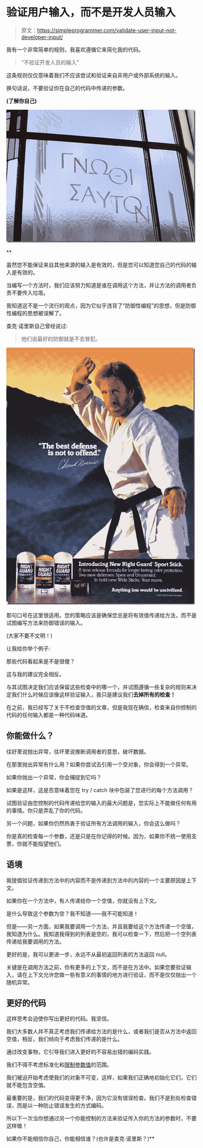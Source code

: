 # 验证用户输入，而不是开发人员输入

> 原文：<https://simpleprogrammer.com/validate-user-input-not-developer-input/>

我有一个非常简单的规则，我喜欢遵循它来简化我的代码。

> “不验证开发人员的输入”

这条规则仅仅意味着我们不应该尝试和验证来自非用户或外部系统的输入。

换句话说，不要验证你在自己的代码中传递的参数。

**(了解你自己)**

**[](https://simpleprogrammer.com/wp-content/uploads/2012/04/knowthyself.jpg)**

**![knowthyself](img/e41ccd5387b774fbfc67d4cc42fc4fed.png "knowthyself")**

**

虽然您不能保证来自其他来源的输入是有效的，但是您可以知道您自己的代码的输入是有效的。

当编写一个方法时，我们应该努力知道是谁在调用这个方法，并让方法的调用者负责不要传入垃圾。

我知道这不是一个流行的观点，因为它似乎违背了“防御性编程”的思想，但是防御性编程的思想被误解了。

查克·诺里斯自己曾经说过:

> 他们说最好的防御就是不去冒犯。



![defense](img/967bcf3e6106d9d6aae022cfe58ada21.png "defense")



那句口号在这里很适用。您的策略应该是确保您总是将有效值传递给方法，而不是试图编写方法来防御错误的输入。

(大家不要不文明！)

让我给你举个例子:

那些代码看起来是不是很傻？

这与我的建议完全相反。

与其试图决定我们应该保留这些检查中的哪一个，并试图遵循一些复杂的规则来决定我们什么时候应该像这样验证输入，我只是建议我们**去掉所有的检查！**

在之前，我已经写了关于不检查空值的文章，但是我现在确信，检查来自你控制的代码的任何输入都是一种代码味道。

## 你能做什么？

往好里说抛出异常，往坏里说推断调用者的意思，破坏数据。

在那里抛出异常有什么用？如果你尝试去引用一个空对象，你会得到一个异常。

如果你抛出一个异常，你会捕捉到它吗？

如果是这样，这是否意味着您在 try / catch 块中包装了您进行的每个方法调用？

试图验证由您控制的代码传递给您的输入的最大问题是，您实际上不能做任何有用的事情。你只是弄乱了你的代码。

另一个问题，如果你仍然热衷于验证所有方法调用的输入，你会这么做吗？

你是真的检查每一个参数，还是只是在你记得的时候。因为，如果你不统一使用支票，你就不能指望他们。

## 语境

我提倡验证传递到方法中的内容而不是传递到方法中的内容的一个主要原因是上下文。

如果你在一个方法中，有人传递给你一个空值，你就没有上下文。

是什么导致这个参数为空？我不知道——我不可能知道！

但是——另一方面，如果我要调用一个方法，并且我要给这个方法传递一个空值，我知道为什么。我知道我得到的列表是空的，我可以检查一下，然后把一个空列表传递给我要调用的方法。

更好的是，我可以更进一步，永远不从最初返回列表的方法返回 null。

关键是在调用方法之前，你有更多的上下文，而不是在方法中。如果您要验证输入，请在上下文允许您做一些有意义的事情的地方进行验证，而不是仅仅抛出一个随机异常。

## 更好的代码

这样思考会迫使你写出更好的代码。我坚信。

我们大多数人并不真正考虑我们传递给方法的是什么，或者我们是否从方法中返回空值，相反，我们倾向于考虑我们传递的是什么。

通过改变事物，它引导我们进入更好的不容易出错的编码实践。

我们不得不考虑标准化和[限制参数值](http://elegantcode.com/2010/05/08/the-power-of-enum/)的范围。

我们被迫开始考虑使我们的对象不可变，这样，如果我们正确地初始化它们，它们就不能包含空值。

最重要的是，我们的代码变得更干净，因为它没有错误检查。我们不是到处检查错误，而是以一种防止错误发生的方式编码。

所以下一次当你想通过另一个你能控制的方法来验证传入你的方法的参数时，不要这样做！

如果你不能相信你自己，你能相信谁？(也许是查克·诺里斯？)**